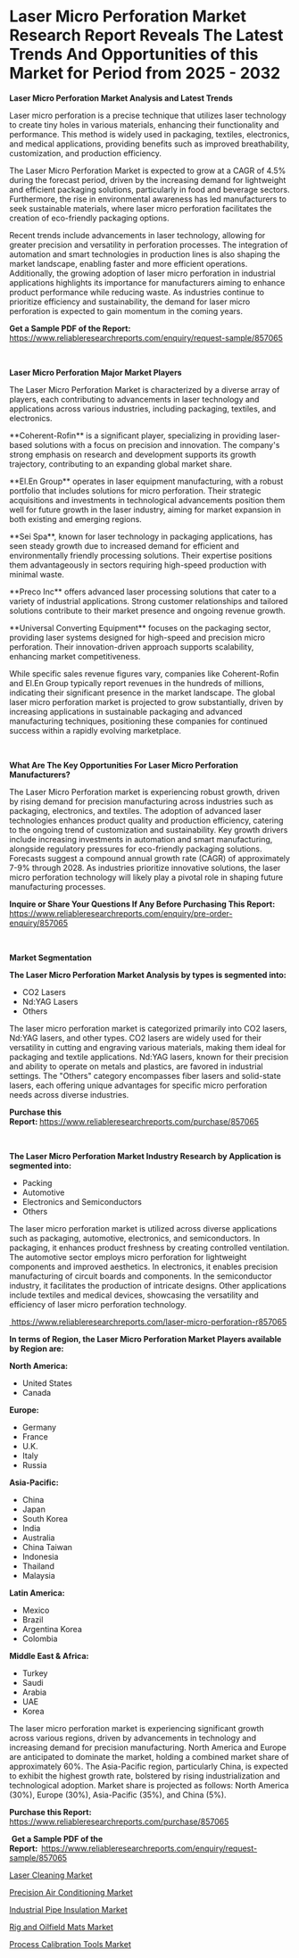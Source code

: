<p><h1>Laser Micro Perforation Market Research Report Reveals The Latest Trends And Opportunities of this Market for Period from 2025 - 2032</h1></p><p><strong>Laser Micro Perforation Market Analysis and Latest Trends</strong></p>
<p><p>Laser micro perforation is a precise technique that utilizes laser technology to create tiny holes in various materials, enhancing their functionality and performance. This method is widely used in packaging, textiles, electronics, and medical applications, providing benefits such as improved breathability, customization, and production efficiency. </p><p>The Laser Micro Perforation Market is expected to grow at a CAGR of 4.5% during the forecast period, driven by the increasing demand for lightweight and efficient packaging solutions, particularly in food and beverage sectors. Furthermore, the rise in environmental awareness has led manufacturers to seek sustainable materials, where laser micro perforation facilitates the creation of eco-friendly packaging options. </p><p>Recent trends include advancements in laser technology, allowing for greater precision and versatility in perforation processes. The integration of automation and smart technologies in production lines is also shaping the market landscape, enabling faster and more efficient operations. Additionally, the growing adoption of laser micro perforation in industrial applications highlights its importance for manufacturers aiming to enhance product performance while reducing waste. As industries continue to prioritize efficiency and sustainability, the demand for laser micro perforation is expected to gain momentum in the coming years.</p></p>
<p><strong>Get a Sample PDF of the Report:&nbsp;</strong> <a href="https://www.reliableresearchreports.com/enquiry/request-sample/857065?utm_campaign=113&utm_medium=2&utm_source=Github&utm_content=ia&utm_term=17022025&utm_id=laser-micro-perforation">https://www.reliableresearchreports.com/enquiry/request-sample/857065</a></p>
<p>&nbsp;</p>
<p><strong>Laser Micro Perforation Major Market Players</strong></p>
<p><p>The Laser Micro Perforation Market is characterized by a diverse array of players, each contributing to advancements in laser technology and applications across various industries, including packaging, textiles, and electronics.</p><p>**Coherent-Rofin** is a significant player, specializing in providing laser-based solutions with a focus on precision and innovation. The company's strong emphasis on research and development supports its growth trajectory, contributing to an expanding global market share.</p><p>**El.En Group** operates in laser equipment manufacturing, with a robust portfolio that includes solutions for micro perforation. Their strategic acquisitions and investments in technological advancements position them well for future growth in the laser industry, aiming for market expansion in both existing and emerging regions.</p><p>**Sei Spa**, known for laser technology in packaging applications, has seen steady growth due to increased demand for efficient and environmentally friendly processing solutions. Their expertise positions them advantageously in sectors requiring high-speed production with minimal waste.</p><p>**Preco Inc** offers advanced laser processing solutions that cater to a variety of industrial applications. Strong customer relationships and tailored solutions contribute to their market presence and ongoing revenue growth.</p><p>**Universal Converting Equipment** focuses on the packaging sector, providing laser systems designed for high-speed and precision micro perforation. Their innovation-driven approach supports scalability, enhancing market competitiveness.</p><p>While specific sales revenue figures vary, companies like Coherent-Rofin and El.En Group typically report revenues in the hundreds of millions, indicating their significant presence in the market landscape. The global laser micro perforation market is projected to grow substantially, driven by increasing applications in sustainable packaging and advanced manufacturing techniques, positioning these companies for continued success within a rapidly evolving marketplace.</p></p>
<p>&nbsp;</p>
<p><strong>What Are The Key Opportunities For Laser Micro Perforation Manufacturers?</strong></p>
<p><p>The Laser Micro Perforation market is experiencing robust growth, driven by rising demand for precision manufacturing across industries such as packaging, electronics, and textiles. The adoption of advanced laser technologies enhances product quality and production efficiency, catering to the ongoing trend of customization and sustainability. Key growth drivers include increasing investments in automation and smart manufacturing, alongside regulatory pressures for eco-friendly packaging solutions. Forecasts suggest a compound annual growth rate (CAGR) of approximately 7-9% through 2028. As industries prioritize innovative solutions, the laser micro perforation technology will likely play a pivotal role in shaping future manufacturing processes.</p></p>
<p><strong>Inquire or Share Your Questions If Any Before Purchasing This Report:</strong> <a href="https://www.reliableresearchreports.com/enquiry/pre-order-enquiry/857065?utm_campaign=113&utm_medium=2&utm_source=Github&utm_content=ia&utm_term=17022025&utm_id=laser-micro-perforation">https://www.reliableresearchreports.com/enquiry/pre-order-enquiry/857065</a></p>
<p>&nbsp;</p>
<p><strong>Market Segmentation</strong></p>
<p><strong>The Laser Micro Perforation Market Analysis by types is segmented into:</strong></p>
<p><ul><li>CO2 Lasers</li><li>Nd:YAG Lasers</li><li>Others</li></ul></p>
<p><p>The laser micro perforation market is categorized primarily into CO2 lasers, Nd:YAG lasers, and other types. CO2 lasers are widely used for their versatility in cutting and engraving various materials, making them ideal for packaging and textile applications. Nd:YAG lasers, known for their precision and ability to operate on metals and plastics, are favored in industrial settings. The "Others" category encompasses fiber lasers and solid-state lasers, each offering unique advantages for specific micro perforation needs across diverse industries.</p></p>
<p><strong>Purchase this Report:&nbsp;</strong><a href="https://www.reliableresearchreports.com/purchase/857065?utm_campaign=113&utm_medium=2&utm_source=Github&utm_content=ia&utm_term=17022025&utm_id=laser-micro-perforation">https://www.reliableresearchreports.com/purchase/857065</a></p>
<p>&nbsp;</p>
<p><strong>The Laser Micro Perforation Market Industry Research by Application is segmented into:</strong></p>
<p><ul><li>Packing</li><li>Automotive</li><li>Electronics and Semiconductors</li><li>Others</li></ul></p>
<p><p>The laser micro perforation market is utilized across diverse applications such as packaging, automotive, electronics, and semiconductors. In packaging, it enhances product freshness by creating controlled ventilation. The automotive sector employs micro perforation for lightweight components and improved aesthetics. In electronics, it enables precision manufacturing of circuit boards and components. In the semiconductor industry, it facilitates the production of intricate designs. Other applications include textiles and medical devices, showcasing the versatility and efficiency of laser micro perforation technology.</p></p>
<p><a href="https://www.reliableresearchreports.com/laser-micro-perforation-r857065?utm_campaign=113&utm_medium=2&utm_source=Github&utm_content=ia&utm_term=17022025&utm_id=laser-micro-perforation">&nbsp;https://www.reliableresearchreports.com/laser-micro-perforation-r857065</a></p>
<p><strong>In terms of Region, the Laser Micro Perforation Market Players available by Region are:</strong></p>
<p>
    <p> <strong> North America: </strong>
        <ul>
            <li>United States</li>
            <li>Canada</li>
        </ul>
        </p> 
    <p> <strong> Europe: </strong>
        <ul>
            <li>Germany</li>
            <li>France</li>
            <li>U.K.</li>
            <li>Italy</li>
            <li>Russia</li>
        </ul>
        </p> 
    <p> <strong> Asia-Pacific: </strong>
        <ul>
            <li>China</li>
            <li>Japan</li>
            <li>South Korea</li>
            <li>India</li>
            <li>Australia</li>
            <li>China Taiwan</li>
            <li>Indonesia</li>
            <li>Thailand</li>
            <li>Malaysia</li>
        </ul>
        </p> 
    <p> <strong> Latin America: </strong>
        <ul>
            <li>Mexico</li>
            <li>Brazil</li>
            <li>Argentina Korea</li>
            <li>Colombia</li>
        </ul>
        </p> 
    <p> <strong> Middle East & Africa: </strong>
        <ul>
            <li>Turkey</li>
            <li>Saudi</li>
            <li>Arabia</li>
            <li>UAE</li>
            <li>Korea</li>
        </ul>
    </p>
    </p>
<p><p>The laser micro perforation market is experiencing significant growth across various regions, driven by advancements in technology and increasing demand for precision manufacturing. North America and Europe are anticipated to dominate the market, holding a combined market share of approximately 60%. The Asia-Pacific region, particularly China, is expected to exhibit the highest growth rate, bolstered by rising industrialization and technological adoption. Market share is projected as follows: North America (30%), Europe (30%), Asia-Pacific (35%), and China (5%).</p></p>
<p><strong>Purchase this Report: </strong><a href="https://www.reliableresearchreports.com/purchase/857065?utm_campaign=113&utm_medium=2&utm_source=Github&utm_content=ia&utm_term=17022025&utm_id=laser-micro-perforation">https://www.reliableresearchreports.com/purchase/857065</a></p>
<p>&nbsp;<strong>Get a Sample PDF of the Report:&nbsp;&nbsp;</strong><a href="https://www.reliableresearchreports.com/enquiry/request-sample/857065?utm_campaign=113&utm_medium=2&utm_source=Github&utm_content=ia&utm_term=17022025&utm_id=laser-micro-perforation">https://www.reliableresearchreports.com/enquiry/request-sample/857065</a></p>
<p><strong></strong></p>
<p><p><a href="https://github.com/benhaeneye/Market-Research-Report-List-1/blob/main/laser-cleaning-market.md?utm_campaign=113&utm_medium=2&utm_source=Github&utm_content=ia&utm_term=17022025&utm_id=laser-micro-perforation">Laser Cleaning Market</a></p><p><a href="https://github.com/mriwacraane/Market-Research-Report-List-1/blob/main/precision-air-conditioning-market.md?utm_campaign=113&utm_medium=2&utm_source=Github&utm_content=ia&utm_term=17022025&utm_id=laser-micro-perforation">Precision Air Conditioning Market</a></p><p><a href="https://github.com/ajatawlasta/Market-Research-Report-List-1/blob/main/industrial-pipe-insulation-market.md?utm_campaign=113&utm_medium=2&utm_source=Github&utm_content=ia&utm_term=17022025&utm_id=laser-micro-perforation">Industrial Pipe Insulation Market</a></p><p><a href="https://github.com/chikenmhamdi/Market-Research-Report-List-1/blob/main/rig-and-oilfield-mats-market.md?utm_campaign=113&utm_medium=2&utm_source=Github&utm_content=ia&utm_term=17022025&utm_id=laser-micro-perforation">Rig and Oilfield Mats Market</a></p><p><a href="https://github.com/semiensamuel72378/Market-Research-Report-List-1/blob/main/process-calibration-tools-market.md?utm_campaign=113&utm_medium=2&utm_source=Github&utm_content=ia&utm_term=17022025&utm_id=laser-micro-perforation">Process Calibration Tools Market</a></p></p>